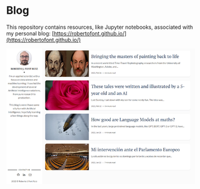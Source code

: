# Blog

This repository contains resources, like Jupyter notebooks, associated with my personal blog: [https://robertofont.github.io/](https://robertofont.github.io/)

<img src="./website.png" title="" alt="Blog screenshot" data-align="center">
